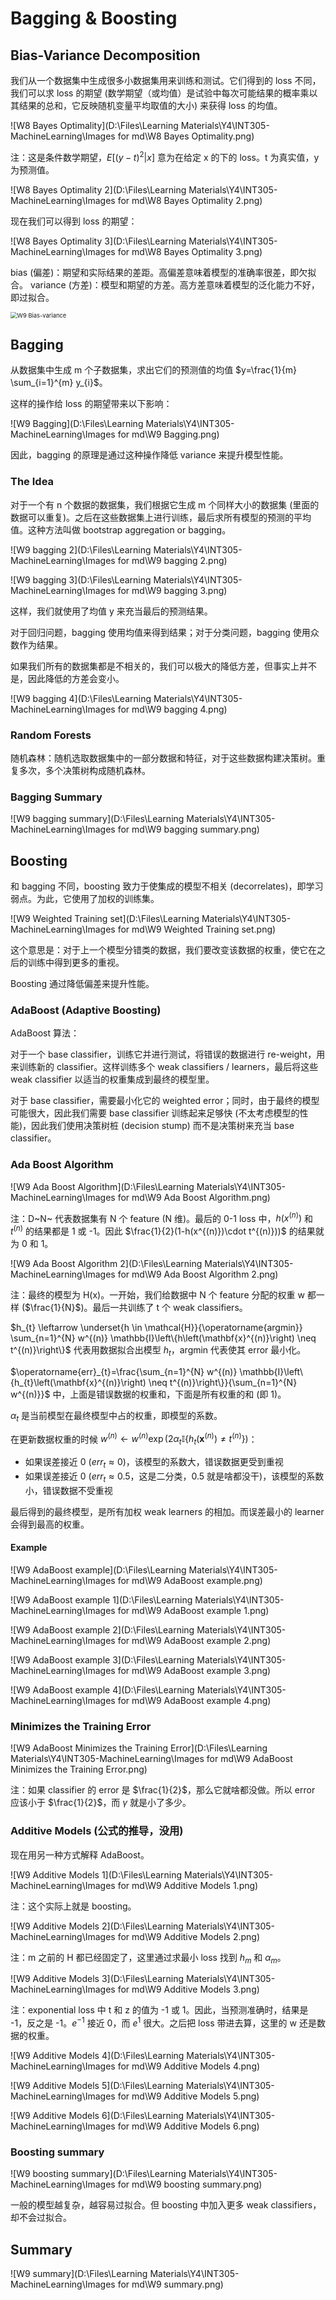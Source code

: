 # Bagging & Boosting

## Bias-Variance Decomposition
我们从一个数据集中生成很多小数据集用来训练和测试。它们得到的 loss 不同，我们可以求 loss 的期望 (数学期望（或均值）是试验中每次可能结果的概率乘以其结果的总和，它反映随机变量平均取值的大小) 来获得 loss 的均值。

![W8 Bayes Optimality](D:\Files\Learning Materials\Y4\INT305-MachineLearning\Images for md\W8 Bayes Optimality.png)

注：这是条件数学期望，$E[(y-t)^2|x]$ 意为在给定 x 的下的 loss。t 为真实值，y 为预测值。

![W8 Bayes Optimality 2](D:\Files\Learning Materials\Y4\INT305-MachineLearning\Images for md\W8 Bayes Optimality 2.png)

现在我们可以得到 loss 的期望：

![W8 Bayes Optimality 3](D:\Files\Learning Materials\Y4\INT305-MachineLearning\Images for md\W8 Bayes Optimality 3.png)

bias (偏差)：期望和实际结果的差距。高偏差意味着模型的准确率很差，即欠拟合。
variance (方差)：模型和期望的方差。高方差意味着模型的泛化能力不好，即过拟合。

<img src="D:\Files\Learning Materials\Y4\INT305-MachineLearning\Images for md\W9 Bias-variance.png" alt="W9 Bias-variance" style="zoom:67%;" />

## Bagging

从数据集中生成 m 个子数据集，求出它们的预测值的均值 $y=\frac{1}{m} \sum_{i=1}^{m} y_{i}$。

这样的操作给 loss 的期望带来以下影响：

![W9 Bagging](D:\Files\Learning Materials\Y4\INT305-MachineLearning\Images for md\W9 Bagging.png)

因此，bagging 的原理是通过这种操作降低 variance 来提升模型性能。

### The Idea

对于一个有 n 个数据的数据集，我们根据它生成 m 个同样大小的数据集 (里面的数据可以重复)。之后在这些数据集上进行训练，最后求所有模型的预测的平均值。这种方法叫做 bootstrap aggregation or bagging。

![W9 bagging 2](D:\Files\Learning Materials\Y4\INT305-MachineLearning\Images for md\W9 bagging 2.png)

![W9 bagging 3](D:\Files\Learning Materials\Y4\INT305-MachineLearning\Images for md\W9 bagging 3.png)

这样，我们就使用了均值 y 来充当最后的预测结果。

对于回归问题，bagging 使用均值来得到结果；对于分类问题，bagging   使用众数作为结果。



如果我们所有的数据集都是不相关的，我们可以极大的降低方差，但事实上并不是，因此降低的方差会变小。

![W9 bagging 4](D:\Files\Learning Materials\Y4\INT305-MachineLearning\Images for md\W9 bagging 4.png)

### Random Forests

随机森林：随机选取数据集中的一部分数据和特征，对于这些数据构建决策树。重复多次，多个决策树构成随机森林。

### Bagging Summary

![W9 bagging summary](D:\Files\Learning Materials\Y4\INT305-MachineLearning\Images for md\W9 bagging summary.png)

## Boosting

和 bagging 不同，boosting 致力于使集成的模型不相关 (decorrelates)，即学习弱点。为此，它使用了加权的训练集。

![W9 Weighted Training set](D:\Files\Learning Materials\Y4\INT305-MachineLearning\Images for md\W9 Weighted Training set.png)

这个意思是：对于上一个模型分错类的数据，我们要改变该数据的权重，使它在之后的训练中得到更多的重视。

Boosting 通过降低偏差来提升性能。

### AdaBoost (Adaptive Boosting)
AdaBoost 算法：

对于一个 base classifier，训练它并进行测试，将错误的数据进行 re-weight，用来训练新的 classifier。这样训练多个 weak classifiers / learners，最后将这些 weak classifier 以适当的权重集成到最终的模型里。

对于 base classifier，需要最小化它的 weighted error；同时，由于最终的模型可能很大，因此我们需要 base classifier 训练起来足够快 (不太考虑模型的性能)，因此我们使用决策树桩 (decision stump) 而不是决策树来充当 base classifier。

### Ada Boost Algorithm

![W9 Ada Boost Algorithm](D:\Files\Learning Materials\Y4\INT305-MachineLearning\Images for md\W9 Ada Boost Algorithm.png)

注：D~N~ 代表数据集有 N 个 feature (N 维)。最后的 0-1 loss 中，$h(x^{(n)})$ 和 $t^{(n)}$ 的结果都是 1 或 -1。因此 $\frac{1}{2}(1-h(x^{(n)})\cdot t^{(n)}))$ 的结果就为 0 和 1。

![W9 Ada Boost Algorithm 2](D:\Files\Learning Materials\Y4\INT305-MachineLearning\Images for md\W9 Ada Boost Algorithm 2.png)

注：最终的模型为 H(x)。一开始，我们给数据中 N 个 feature 分配的权重 w 都一样 ($\frac{1}{N}$)。最后一共训练了 t 个 weak classifiers。

$h_{t} \leftarrow \underset{h \in \mathcal{H}}{\operatorname{argmin}} \sum_{n=1}^{N} w^{(n)} \mathbb{I}\left\{h\left(\mathbf{x}^{(n)}\right) \neq t^{(n)}\right\}$ 代表用数据拟合出模型 $h_t$，argmin 代表使其 error 最小化。

$\operatorname{err}_{t}=\frac{\sum_{n=1}^{N} w^{(n)} \mathbb{I}\left\{h_{t}\left(\mathbf{x}^{(n)}\right) \neq t^{(n)}\right\}}{\sum_{n=1}^{N} w^{(n)}}$ 中，上面是错误数据的权重和，下面是所有权重的和 (即 1)。

$\alpha_t$ 是当前模型在最终模型中占的权重，即模型的系数。

在更新数据权重的时候 $w^{(n)} \leftarrow w^{(n)} \exp \left(2 \alpha_{t} \mathbb{I}\left\{h_{t}\left(\mathbf{x}^{(n)}\right) \neq t^{(n)}\right\}\right)$：

* 如果误差接近 0 ($err_t \approx  0$)，该模型的系数大，错误数据更受到重视
* 如果误差接近 0 ($err_t \approx  0.5$，这是二分类，0.5 就是啥都没干)，该模型的系数小，错误数据不受重视

最后得到的最终模型，是所有加权 weak learners 的相加。而误差最小的 learner 会得到最高的权重。

#### Example

![W9 AdaBoost example](D:\Files\Learning Materials\Y4\INT305-MachineLearning\Images for md\W9 AdaBoost example.png)

![W9 AdaBoost example 1](D:\Files\Learning Materials\Y4\INT305-MachineLearning\Images for md\W9 AdaBoost example 1.png)

![W9 AdaBoost example 2](D:\Files\Learning Materials\Y4\INT305-MachineLearning\Images for md\W9 AdaBoost example 2.png)

![W9 AdaBoost example 3](D:\Files\Learning Materials\Y4\INT305-MachineLearning\Images for md\W9 AdaBoost example 3.png)

![W9 AdaBoost example 4](D:\Files\Learning Materials\Y4\INT305-MachineLearning\Images for md\W9 AdaBoost example 4.png)

### Minimizes the Training Error

![W9 AdaBoost Minimizes the Training Error](D:\Files\Learning Materials\Y4\INT305-MachineLearning\Images for md\W9 AdaBoost Minimizes the Training Error.png)

注：如果 classifier 的 error 是 $\frac{1}{2}$，那么它就啥都没做。所以 error 应该小于 $\frac{1}{2}$，而 $\gamma$ 就是小了多少。

### Additive Models (公式的推导，没用)

现在用另一种方式解释 AdaBoost。

![W9 Additive Models 1](D:\Files\Learning Materials\Y4\INT305-MachineLearning\Images for md\W9 Additive Models 1.png)

注：这个实际上就是 boosting。

![W9 Additive Models 2](D:\Files\Learning Materials\Y4\INT305-MachineLearning\Images for md\W9 Additive Models 2.png)

注：m 之前的 H 都已经固定了，这里通过求最小 loss 找到 $h_m$ 和 $\alpha_m$。

![W9 Additive Models 3](D:\Files\Learning Materials\Y4\INT305-MachineLearning\Images for md\W9 Additive Models 3.png)

注：exponential loss 中 t 和 z 的值为 -1 或 1。因此，当预测准确时，结果是 -1，反之是 -1。$e^{-1}$ 接近 0，而 $e^{1}$ 很大。之后把 loss 带进去算，这里的 w 还是数据的权重。

![W9 Additive Models 4](D:\Files\Learning Materials\Y4\INT305-MachineLearning\Images for md\W9 Additive Models 4.png)

![W9 Additive Models 5](D:\Files\Learning Materials\Y4\INT305-MachineLearning\Images for md\W9 Additive Models 5.png)

![W9 Additive Models 6](D:\Files\Learning Materials\Y4\INT305-MachineLearning\Images for md\W9 Additive Models 6.png)

### Boosting summary

![W9 boosting summary](D:\Files\Learning Materials\Y4\INT305-MachineLearning\Images for md\W9 boosting summary.png)

一般的模型越复杂，越容易过拟合。但 boosting 中加入更多 weak classifiers，却不会过拟合。

## Summary

![W9 summary](D:\Files\Learning Materials\Y4\INT305-MachineLearning\Images for md\W9 summary.png)

